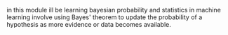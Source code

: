 in this module ill be learning bayesian probability and statistics in machine learning involve using Bayes' theorem to update the probability of a hypothesis as more evidence or data becomes available.